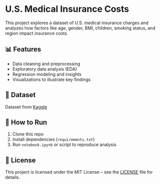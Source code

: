 # U.S. Medical Insurance Costs

This project explores a dataset of U.S. medical insurance charges and analyzes how factors like age, gender, BMI, children, smoking status, and region impact insurance costs.

## 📊 Features
- Data cleaning and preprocessing
- Exploratory data analysis (EDA)
- Regression modeling and insights
- Visualizations to illustrate key findings

## 📁 Dataset
Dataset from [Kaggle](https://www.kaggle.com/datasets/mirichoi0218/insurance)

## 🚀 How to Run
1. Clone this repo
2. Install dependencies (`requirements.txt`)
3. Run `notebook.ipynb` or script to reproduce analysis

## 📝 License
This project is licensed under the MIT License – see the [LICENSE](LICENSE) file for details.